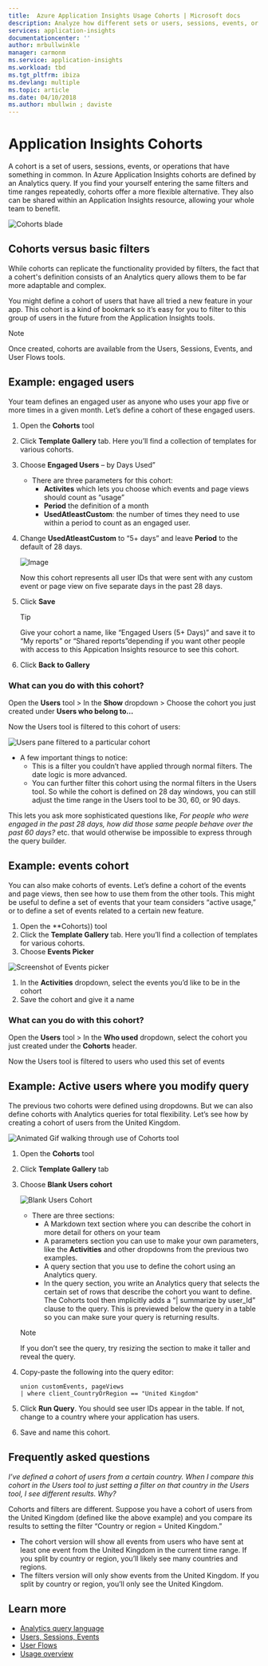 ```yaml
---
title:  Azure Application Insights Usage Cohorts | Microsoft docs
description: Analyze how different sets or users, sessions, events, or operations that have something in common
services: application-insights
documentationcenter: ''
author: mrbullwinkle
manager: carmonm
ms.service: application-insights
ms.workload: tbd
ms.tgt_pltfrm: ibiza
ms.devlang: multiple
ms.topic: article
ms.date: 04/10/2018
ms.author: mbullwin ; daviste
---
```


# Application Insights Cohorts

A cohort is a set of users, sessions, events, or operations that have something in common. In Azure Application Insights cohorts are defined by an Analytics query. If you find your yourself entering the same filters and time ranges repeatedly, cohorts offer a more flexible alternative. They also can be shared within an Application Insights resource, allowing your whole team to benefit.

![Cohorts blade](.\media\app-insights-usage-cohorts\01.png)

## Cohorts versus basic filters

While cohorts can replicate the functionality provided by filters, the fact that a cohert's definition consists of an Analytics query allows them to be far more adaptable and complex.

You might define a cohort of users that have all tried a new feature in your app. This cohort is a kind of bookmark so it’s easy for you to filter to this group of users in the future from the Application Insights tools.

> [!NOTE]
> Once created, cohorts are available from the Users, Sessions, Events, and User Flows tools.

## Example: engaged users

Your team defines an engaged user as anyone who uses your app five or more times in a given month. Let’s define a cohort of these engaged users.

1. Open the **Cohorts** tool
2. Click **Template Gallery** tab. Here you’ll find a collection of templates for various cohorts.
3. Choose **Engaged Users** – by Days Used”

    * There are three parameters for this cohort:
        * **Activites** which lets you choose which events and page views should count as “usage”
        * **Period** the definition of a month
        * **UsedAtleastCustom**: the number of times they need to use within a period to count as an engaged user.

4. Change **UsedAtleastCustom** to “5+ days” and leave **Period** to the default of 28 days.

    ![Image](.\media\app-insights-usage-cohorts\03.png)

    Now this cohort represents all user IDs that were sent with any custom event or page view on five separate days in the past 28 days.

5. Click **Save**

   > [!TIP]
   >  Give your cohort a name, like “Engaged Users (5+ Days)” and save it to “My reports” or “Shared reports”depending if you want other people with access to this Appication Insights resource to see this cohort.

6. Click **Back to Gallery**

### What can you do with this cohort?

Open the **Users** tool > In the **Show** dropdown > Choose the cohort you just created under **Users who belong to…**

Now the Users tool is filtered to this cohort of users:

![Users pane filtered to a particular cohort](.\media\app-insights-usage-cohorts\04.png)

* A few important things to notice:
    * This is a filter you couldn’t have applied through normal filters. The date logic is more advanced.
    * You can further filter this cohort using the normal filters in the Users tool. So while the cohort is defined on 28 day windows, you can still adjust the time range in the Users tool to be 30, 60, or 90 days. 

This lets you ask more sophisticated questions like, _For people who were engaged in the past 28 days, how did those same people behave over the past 60 days?_ etc. that would otherwise be impossible to express through the query builder.

## Example: events cohort

You can also make cohorts of events. Let’s define a cohort of the events and page views, then see how to use them from the other tools. This might be useful to define a set of events that your team considers “active usage,” or to define a set of events related to a certain new feature.

1. Open the **Cohorts)) tool
2. Click the **Template Gallery** tab. Here you’ll find a collection of templates for various cohorts.
3. Choose **Events Picker**

![Screenshot of Events picker](.\media\app-insights-usage-cohorts\06.png)

1. In the **Activities** dropdown, select the events you’d like to be in the cohort
2. Save the cohort and give it a name

### What can you do with this cohort?

Open the **Users** tool > In the **Who used** dropdown, select the cohort you just created under the **Cohorts** header.

Now the Users tool is filtered to users who used this set of events

## Example: Active users where you modify query

The previous two cohorts were defined using dropdowns. But we can also define cohorts with Analytics queries for total flexibility. Let’s see how by creating a cohort of users from the United Kingdom.

![Animated Gif walking through use of Cohorts tool](.\media\app-insights-usage-cohorts\cohorts.gif)

1. Open the **Cohorts** tool
2. Click **Template Gallery** tab
3. Choose **Blank Users cohort**

    ![Blank Users Cohort](.\media\app-insights-usage-cohorts\01.png)
    
    * There are three sections:
        * A Markdown text section where you can describe the cohort in more detail for others on your team
        * A parameters section you can use to make your own parameters, like the **Activities** and other dropdowns from the previous two examples. 
        * A query section that you use to define the cohort using an Analytics query.
        * In the query section, you write an Analytics query that selects the certain set of rows that describe the cohort you want to define. The Cohorts tool then implicitly adds a “| summarize by user_Id” clause to the query. This is previewed below the query in a table so you can make sure your query is returning results.

    > [!NOTE]
    > If you don’t see the query, try resizing the section to make it taller and reveal the query.

4. Copy-paste the following into the query editor:

    ```KQL
    union customEvents, pageViews
    | where client_CountryOrRegion == "United Kingdom"
    ```

5. Click **Run Query**. You should see user IDs appear in the table. If not, change to a country where your application has users.

6. Save and name this cohort.

## Frequently asked questions

_I’ve defined a cohort of users from a certain country. When I compare this cohort in the Users tool to just setting a filter on that country in the Users tool, I see different results. Why?_

Cohorts and filters are different. Suppose you have a cohort of users from the United Kingdom (defined like the above example) and you compare its results to setting the filter “Country or region = United Kingdom.”

* The cohort version will show all events from users who have sent at least one event from the United Kingdom in the current time range. If you split by country or region, you’ll likely see many countries and regions.
* The filters version will only show events from the United Kingdom. If you split by country or region, you’ll only see the United Kingdom.

## Learn more
- [Analytics query language](https://go.microsoft.com/fwlink/?linkid=856587)
- [Users, Sessions, Events](app-insights-usage-segmentation.md)
- [User Flows](app-insights-usage-flows.md)
- [Usage overview](app-insights-usage-overview.md)
